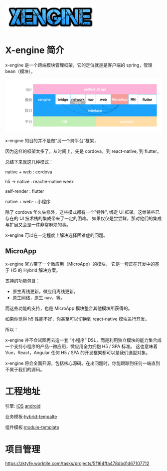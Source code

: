 ![cooltext363596337964428](assets/cooltext363596337964428.png)

# X-engine 简介

x-engine 是一个跨端模块管理框架，它的定位就是是客户端的 spring，管理 bean（模块）。

![image-20200929021827767](assets/image-20200929021827767.png)

x-engine 的目的并不是做“另一个跨平台”框架，

因为这样的框架太多了，从时间上，先是 cordova，到 react-native, 到 flutter。

总结下来就这几种模式：

native + web  : cordova 

h5 -> native  : reactie-native  weex 

self-render   : flutter

native + web- : 小程序

除了 cordova 年久失修外，这些模式都有一个"特性", 绑定 UI 框架。这给某些已存在的 UI 技术栈的集成带来了一定的困难。 如果仅仅是尝尝鲜，那对他们的集成与扩展又会是一件非常麻烦的事。

x-engine 可以在一定程度上解决选择困难症的问题。



## MicroApp

x-engine 官方带了一个微应用（MicroApp）的模块， 它是一套正在开发中的基于 H5 的 Hybrid 解决方案。

支持的功能包含：

- 原生离线更新，微应用离线更新，
- 原生网络，原生 nav，等。

而这些功能的支持，也是 MicroApp 模块整合其他模块所获得的。

如果你觉得 h5 性能不好，你甚至可以切换到 react-native 模块进行开发。



所以：

x-engine 并不会试图再去造一套 “小程序” DSL，而是利用独立模块的能力集合成一个支持小程序的产品--微应用，微应用全力拥抱 H5 / SPA 标准。 这也意味着 Vue，React，Angular 任何 H5 / SPA 的开发框架都可以是我们选型对象。 

x-engine 将会全面开源，包括核心源码。在出问题时，你能跟踪到任何一端直到不属于我们的源码。 





# 工程地址

引擎: [iOS](https://github.com/zkty-team/x-engine-module-engine/tree/master/iOS) [android](https://github.com/zkty-team/x-engine-module-engine/tree/master/android)

业务模板:[hybrid-tempalte](https://github.com/zkty-team/x-engine-hybrid-template)

组件模板:[module-template](https://github.com/zkty-team/x-engine-module-template)

# 项目管理

https://zktyfe.worktile.com/tasks/projects/5f164ffa478dbd1d67107712

